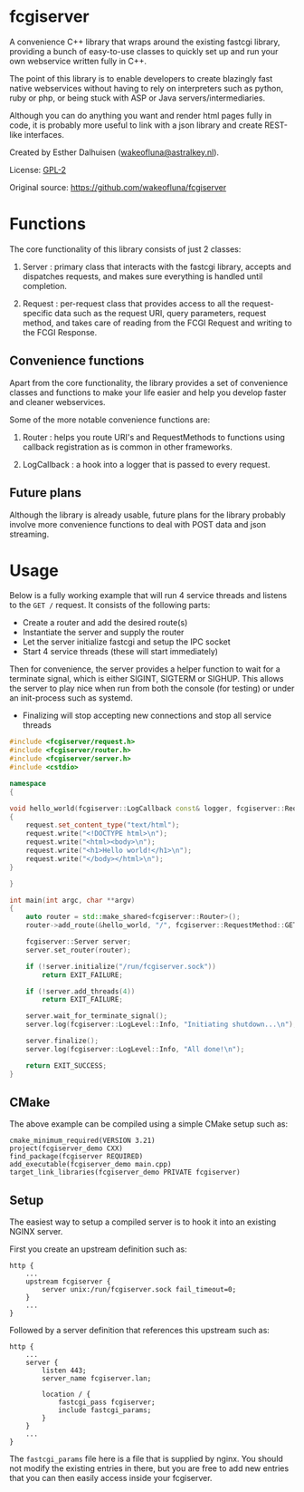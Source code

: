fcgiserver
==========
A convenience C++ library that wraps around the existing fastcgi library,
providing a bunch of easy-to-use classes to quickly set up and run your own
webservice written fully in C++.

The point of this library is to enable developers to create blazingly fast
native webservices without having to rely on interpreters such as python,
ruby or php, or being stuck with ASP or Java servers/intermediaries.

Although you can do anything you want and render html pages fully in code,
it is probably more useful to link with a json library and create REST-like
interfaces.

Created by Esther Dalhuisen (wakeofluna@astralkey.nl).

License: [GPL-2](https://www.gnu.org/licenses/old-licenses/gpl-2.0.html)

Original source: https://github.com/wakeofluna/fcgiserver

Functions
=========
The core functionality of this library consists of just 2 classes:

1. Server : primary class that interacts with the fastcgi library, accepts
   and dispatches requests, and makes sure everything is handled until
   completion.

2. Request : per-request class that provides access to all the request-specific
   data such as the request URI, query parameters, request method, and takes
   care of reading from the FCGI Request and writing to the FCGI Response.

Convenience functions
---------------------
Apart from the core functionality, the library provides a set of convenience
classes and functions to make your life easier and help you develop faster
and cleaner webservices.

Some of the more notable convenience functions are:

1. Router : helps you route URI's and RequestMethods to functions using
   callback registration as is common in other frameworks.

2. LogCallback : a hook into a logger that is passed to every request.

Future plans
------------
Although the library is already usable, future plans for the library probably
involve more convenience functions to deal with POST data and json streaming.

Usage
=====
Below is a fully working example that will run 4 service threads and listens
to the `GET /` request. It consists of the following parts:

* Create a router and add the desired route(s)
* Instantiate the server and supply the router
* Let the server initialize fastcgi and setup the IPC socket
* Start 4 service threads (these will start immediately)

Then for convenience, the server provides a helper function to wait for a
terminate signal, which is either SIGINT, SIGTERM or SIGHUP. This allows the
server to play nice when run from both the console (for testing) or under an
init-process such as systemd.

* Finalizing will stop accepting new connections and stop all service threads

```C++
#include <fcgiserver/request.h>
#include <fcgiserver/router.h>
#include <fcgiserver/server.h>
#include <cstdio>

namespace
{

void hello_world(fcgiserver::LogCallback const& logger, fcgiserver::Request & request)
{
    request.set_content_type("text/html");
    request.write("<!DOCTYPE html>\n");
    request.write("<html><body>\n");
    request.write("<h1>Hello world!</h1>\n");
    request.write("</body></html>\n");
}

}

int main(int argc, char **argv)
{
    auto router = std::make_shared<fcgiserver::Router>();
    router->add_route(&hello_world, "/", fcgiserver::RequestMethod::GET);

    fcgiserver::Server server;
    server.set_router(router);

    if (!server.initialize("/run/fcgiserver.sock"))
        return EXIT_FAILURE;

    if (!server.add_threads(4))
        return EXIT_FAILURE;

    server.wait_for_terminate_signal();
    server.log(fcgiserver::LogLevel::Info, "Initiating shutdown...\n");

    server.finalize();
    server.log(fcgiserver::LogLevel::Info, "All done!\n");

    return EXIT_SUCCESS;
}
```

CMake
-----
The above example can be compiled using a simple CMake setup such as:
```
cmake_minimum_required(VERSION 3.21)
project(fcgiserver_demo CXX)
find_package(fcgiserver REQUIRED)
add_executable(fcgiserver_demo main.cpp)
target_link_libraries(fcgiserver_demo PRIVATE fcgiserver)
```
Setup
-----
The easiest way to setup a compiled server is to hook it into an existing
NGINX server.

First you create an upstream definition such as:
```
http {
    ...
    upstream fcgiserver {
        server unix:/run/fcgiserver.sock fail_timeout=0;
    }
    ...
}
```

Followed by a server definition that references this upstream such as:
```
http {
    ...
    server {
        listen 443;
        server_name fcgiserver.lan;

        location / {
            fastcgi_pass fcgiserver;
            include fastcgi_params;
        }
    }
    ...
}
```

The `fastcgi_params` file here is a file that is supplied by nginx.
You should not modify the existing entries in there, but you are free
to add new entries that you can then easily access inside your fcgiserver.
